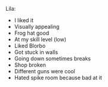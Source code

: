 Lila:
- I liked it
- Visually appealing
- Frog hat good
- At my skill level (low)
- Liked Blorbo
- Got stuck in walls 
- Going down sometimes breaks
- Shop broken
- Different guns were cool
- Hated spike room because bad at it